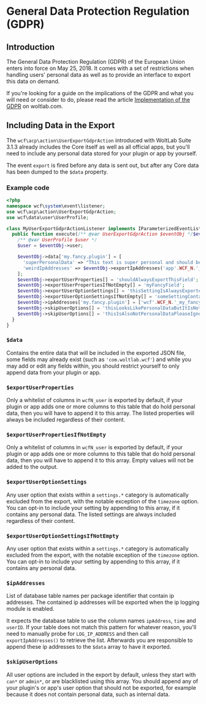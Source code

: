# General Data Protection Regulation (GDPR)

## Introduction

The General Data Protection Regulation (GDPR) of the European Union enters into
force on May 25, 2018. It comes with a set of restrictions when handling users'
personal data as well as to provide an interface to export this data on demand.

If you're looking for a guide on the implications of the GDPR and what you will
need or consider to do, please read the article [Implementation of the GDPR](https://www.woltlab.com/article/106-implementation-of-the-gdpr/)
on woltlab.com.

## Including Data in the Export

The `wcf\acp\action\UserExportGdprAction` introduced with WoltLab Suite 3.1.3
already includes the Core itself as well as all official apps, but you'll need to
include any personal data stored for your plugin or app by yourself.

The event `export` is fired before any data is sent out, but after any Core data
has been dumped to the `$data` property.

### Example code

```php
<?php
namespace wcf\system\event\listener;
use wcf\acp\action\UserExportGdprAction;
use wcf\data\user\UserProfile;

class MyUserExportGdprActionListener implements IParameterizedEventListener {
  public function execute(/** @var UserExportGdprAction $eventObj */$eventObj, $className, $eventName, array &$parameters) {
    /** @var UserProfile $user */
    $user = $eventObj->user;

    $eventObj->data['my.fancy.plugin'] = [
      'superPersonalData' => "This text is super personal and should be included in the output",
      'weirdIpAddresses' => $eventObj->exportIpAddresses('app'.WCF_N.'_non_standard_column_names_for_ip_addresses', 'ipAddressColumnName', 'timeColumnName', 'userIDColumnName')
    ];
    $eventObj->exportUserProperties[] = 'shouldAlwaysExportThisField';
    $eventObj->exportUserPropertiesIfNotEmpty[] = 'myFancyField';
    $eventObj->exportUserOptionSettings[] = 'thisSettingIsAlwaysExported';
    $eventObj->exportUserOptionSettingsIfNotEmpty[] = 'someSettingContainingPersonalData';
    $eventObj->ipAddresses['my.fancy.plugin'] = ['wcf'.WCF_N.'_my_fancy_table', 'wcf'.WCF_N.'_i_also_store_ipaddresses_here'];
    $eventObj->skipUserOptions[] = 'thisLooksLikePersonalDataButItIsNot';
    $eventObj->skipUserOptions[] = 'thisIsAlsoNotPersonalDataPleaseIgnoreIt';
  }
}
```

### `$data`

Contains the entire data that will be included in the exported JSON file, some
fields may already exist (such as `'com.woltlab.wcf'`) and while you may add or
edit any fields within, you should restrict yourself to only append data from
your plugin or app.

### `$exportUserProperties`

Only a whitelist of  columns in `wcfN_user` is exported by default, if your plugin
or app adds one or more columns to this table that do hold personal data, then
you will have to append it to this array. The listed properties will always be
included regardless of their content.

### `$exportUserPropertiesIfNotEmpty`

Only a whitelist of  columns in `wcfN_user` is exported by default, if your plugin
or app adds one or more columns to this table that do hold personal data, then
you will have to append it to this array. Empty values will not be added to the
output.

### `$exportUserOptionSettings`

Any user option that exists within a `settings.*` category is automatically
excluded from the export, with the notable exception of the `timezone` option.
You can opt-in to include your setting by appending to this array, if it contains
any personal data. The listed settings are always included regardless of their
content.

### `$exportUserOptionSettingsIfNotEmpty`

Any user option that exists within a `settings.*` category is automatically
excluded from the export, with the notable exception of the `timezone` option.
You can opt-in to include your setting by appending to this array, if it contains
any personal data.

### `$ipAddresses`

List of database table names per package identifier that contain ip addresses.
The contained ip addresses will be exported when the ip logging module is enabled.

It expects the database table to use the column names `ipAddress`, `time` and
`userID`. If your table does not match this pattern for whatever reason, you'll
need to manually probe for `LOG_IP_ADDRESS` and then call `exportIpAddresses()`
to retrieve the list. Afterwards you are responsible to append these ip addresses
to the `$data` array to have it exported.

### `$skipUserOptions`

All user options are included in the export by default, unless they start with
`can*` or `admin*`, or are blacklisted using this array. You should append any
of your plugin's or app's user option that should not be exported, for example
because it does not contain personal data, such as internal data.
